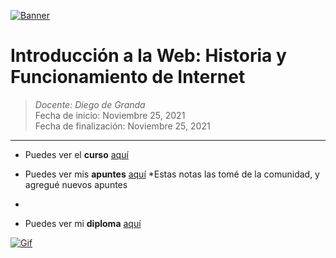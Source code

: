 [![Banner](https://png.pngtree.com/thumb_back/fw800/back_our/20190622/ourmid/pngtree-technology-life-internet-banner-background-image_209906.jpg "Banner")](https://png.pngtree.com/thumb_back/fw800/back_our/20190622/ourmid/pngtree-technology-life-internet-banner-background-image_209906.jpg "Banner")

# Introducción a la Web: Historia y Funcionamiento de Internet

> *Docente: Diego de Granda*
> <br>
> Fecha de inicio: Noviembre 25, 2021
> <br>
> Fecha de finalización: Noviembre 25, 2021

------------
- Puedes ver el **curso** [aquí](https://platzi.com/clases/introweb/ "aquí")

- Puedes ver mis **apuntes**  [aquí](https://steep-bridge-4be.notion.site/Introducci-n-a-la-Web-Historia-y-Funcionamiento-de-Internet-915f1739a4f740a48778cf6195c700de "aquí") 
*Estas notas las tomé de la comunidad, y agregué nuevos apuntes
*
- Puedes ver mi **diploma** [aquí](https://platzi.com/p/Valenciajcamilo/curso/2053-introweb/diploma/detalle/ "aquí")

[![Gif](https://media4.giphy.com/media/dwmNhd5H7YAz6/giphy.gif "Gif")](https://media4.giphy.com/media/dwmNhd5H7YAz6/giphy.gif "Gif")
